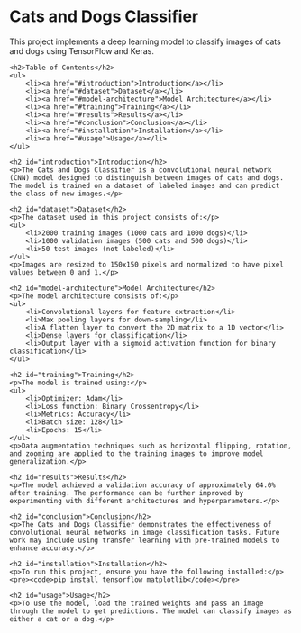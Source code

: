 
<body>
    <h1>Cats and Dogs Classifier</h1>
    <p>This project implements a deep learning model to classify images of cats and dogs using TensorFlow and Keras.</p>

    <h2>Table of Contents</h2>
    <ul>
        <li><a href="#introduction">Introduction</a></li>
        <li><a href="#dataset">Dataset</a></li>
        <li><a href="#model-architecture">Model Architecture</a></li>
        <li><a href="#training">Training</a></li>
        <li><a href="#results">Results</a></li>
        <li><a href="#conclusion">Conclusion</a></li>
        <li><a href="#installation">Installation</a></li>
        <li><a href="#usage">Usage</a></li>
    </ul>

    <h2 id="introduction">Introduction</h2>
    <p>The Cats and Dogs Classifier is a convolutional neural network (CNN) model designed to distinguish between images of cats and dogs. The model is trained on a dataset of labeled images and can predict the class of new images.</p>

    <h2 id="dataset">Dataset</h2>
    <p>The dataset used in this project consists of:</p>
    <ul>
        <li>2000 training images (1000 cats and 1000 dogs)</li>
        <li>1000 validation images (500 cats and 500 dogs)</li>
        <li>50 test images (not labeled)</li>
    </ul>
    <p>Images are resized to 150x150 pixels and normalized to have pixel values between 0 and 1.</p>

    <h2 id="model-architecture">Model Architecture</h2>
    <p>The model architecture consists of:</p>
    <ul>
        <li>Convolutional layers for feature extraction</li>
        <li>Max pooling layers for down-sampling</li>
        <li>A flatten layer to convert the 2D matrix to a 1D vector</li>
        <li>Dense layers for classification</li>
        <li>Output layer with a sigmoid activation function for binary classification</li>
    </ul>

    <h2 id="training">Training</h2>
    <p>The model is trained using:</p>
    <ul>
        <li>Optimizer: Adam</li>
        <li>Loss function: Binary Crossentropy</li>
        <li>Metrics: Accuracy</li>
        <li>Batch size: 128</li>
        <li>Epochs: 15</li>
    </ul>
    <p>Data augmentation techniques such as horizontal flipping, rotation, and zooming are applied to the training images to improve model generalization.</p>

    <h2 id="results">Results</h2>
    <p>The model achieved a validation accuracy of approximately 64.0% after training. The performance can be further improved by experimenting with different architectures and hyperparameters.</p>

    <h2 id="conclusion">Conclusion</h2>
    <p>The Cats and Dogs Classifier demonstrates the effectiveness of convolutional neural networks in image classification tasks. Future work may include using transfer learning with pre-trained models to enhance accuracy.</p>

    <h2 id="installation">Installation</h2>
    <p>To run this project, ensure you have the following installed:</p>
    <pre><code>pip install tensorflow matplotlib</code></pre>

    <h2 id="usage">Usage</h2>
    <p>To use the model, load the trained weights and pass an image through the model to get predictions. The model can classify images as either a cat or a dog.</p>
</body>
